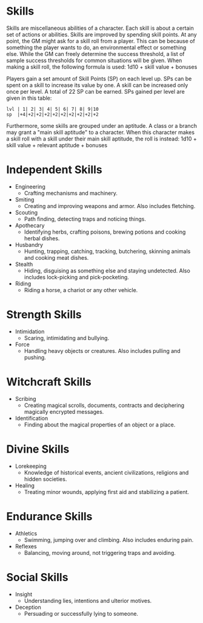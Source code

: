 # Skills
Skills are miscellaneous abilities of a character. Each skill is about a certain set of actions or abilities. Skills are improved by spending skill points. At any point, the GM might ask for a skill roll from a player. This can be because of something the player wants to do, an environmental effect or something else. While the GM can freely determine the success threshold, a list of sample success thresholds for common situations will be given. When making a skill roll, the following formula is used: 
	1d10 + skill value + bonuses

Players gain a set amount of Skill Points (SP) on each level up. SPs can be spent on a skill to increase its value by one. A skill can be increased only once per level. A total of 22 SP can be earned. SPs gained per level are given in this table:
```skill_table
lvl | 1| 2| 3| 4| 5| 6| 7| 8| 9|10
sp  |+4|+2|+2|+2|+2|+2|+2|+2|+2|+2
```

Furthermore, some skills are grouped under an aptitude. A class or a branch may grant a "main skill aptitude" to a character. When this character makes a skill roll with a skill under their main skill aptitude, the roll is instead:
	1d10 + skill value + relevant aptitude + bonuses

# Independent Skills
+ Engineering
	+ Crafting mechanisms and machinery.
+ Smiting
	+ Creating and improving weapons and armor. Also includes fletching.
+ Scouting
	+ Path finding, detecting traps and noticing things.
+ Apothecary
	+ Identifying herbs, crafting poisons, brewing potions and cooking herbal dishes.
+ Husbandry
	+ Hunting, trapping, catching, tracking, butchering, skinning animals and cooking meat dishes.
+ Stealth
	+ Hiding, disguising as something else and staying undetected. Also includes lock-picking and pick-pocketing.
+ Riding
	+ Riding a horse, a chariot or any other vehicle.

# Strength Skills
+ Intimidation
	+ Scaring, intimidating and bullying.
+ Force
	+ Handling heavy objects or creatures. Also includes pulling and pushing.

# Witchcraft Skills
+ Scribing
	+ Creating magical scrolls, documents, contracts and deciphering magically encrypted messages.
+ Identification
	+ Finding about the magical properties of an object or a place.

# Divine Skills
+ Lorekeeping
	+ Knowledge of historical events, ancient civilizations, religions and hidden societies.
+ Healing
	+ Treating minor wounds, applying first aid and stabilizing a patient.

# Endurance Skills
+ Athletics
	+ Swimming, jumping over and climbing. Also includes enduring pain.
+ Reflexes
	+ Balancing, moving around, not triggering traps and avoiding.

# Social Skills
+ Insight
	+ Understanding lies, intentions and ulterior motives.
+ Deception
	+ Persuading or successfully lying to someone.